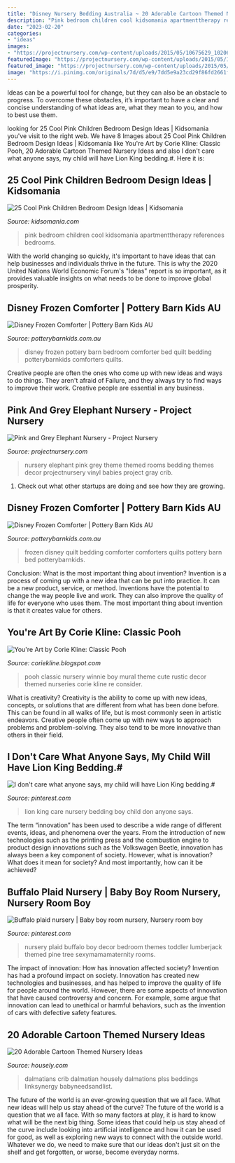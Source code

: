 ```yaml
---
title: "Disney Nursery Bedding Australia ~ 20 Adorable Cartoon Themed Nursery Ideas"
description: "Pink bedroom children cool kidsomania apartmenttherapy references bedrooms"
date: "2023-02-20"
categories:
- "ideas"
images:
- "https://projectnursery.com/wp-content/uploads/2015/05/10675629_10206713717146923_7749357152346230875_n.jpg"
featuredImage: "https://projectnursery.com/wp-content/uploads/2015/05/10675629_10206713717146923_7749357152346230875_n.jpg"
featured_image: "https://projectnursery.com/wp-content/uploads/2015/05/10675629_10206713717146923_7749357152346230875_n.jpg"
image: "https://i.pinimg.com/originals/7d/d5/e9/7dd5e9a23cd29f86fd2661f24fc8792d.jpg"
---
```



Ideas can be a powerful tool for change, but they can also be an obstacle to progress. To overcome these obstacles, it’s important to have a clear and concise understanding of what ideas are, what they mean to you, and how to best use them.

	

		
looking for 25 Cool Pink Children Bedroom Design Ideas | Kidsomania you've visit to the right web. We have 8 Images about 25 Cool Pink Children Bedroom Design Ideas | Kidsomania like You&#039;re Art by Corie Kline: Classic Pooh, 20 Adorable Cartoon Themed Nursery Ideas and also I don&#039;t care what anyone says, my child will have Lion King bedding.#. Here it is:
		
    
## 25 Cool Pink Children Bedroom Design Ideas | Kidsomania

<img loading=lazy src="http://www.kidsomania.com/photos/25-pink-childrens-bedrooms-18.jpg" onerror="this.onerror=null;this.src='https://tse3.mm.bing.net/th?id=OIP.CvVyAT3vpskfTHtY4VFA5gHaE7&amp;pid=15.1';" alt="25 Cool Pink Children Bedroom Design Ideas | Kidsomania">

_Source: kidsomania.com_

>pink bedroom children cool kidsomania apartmenttherapy references bedrooms. 

	

With the world changing so quickly, it's important to have ideas that can help businesses and individuals thrive in the future. This is why the 2020 United Nations World Economic Forum's "Ideas" report is so important, as it provides valuable insights on what needs to be done to improve global prosperity.

    
## Disney Frozen Comforter | Pottery Barn Kids AU

<img loading=lazy src="http://www.potterybarnkids.com.au/core/media/media.nl?id=65701024&amp;c=3572911&amp;h=eacb588c38bcd9e3adb3&amp;resizeid=7&amp;resizeh=1200&amp;resizew=1200" onerror="this.onerror=null;this.src='https://tse1.mm.bing.net/th?id=OIP.hh3Le2LlnYEhSrMyLbzeIwHaGi&amp;pid=15.1';" alt="Disney Frozen Comforter | Pottery Barn Kids AU">

_Source: potterybarnkids.com.au_

>disney frozen pottery barn bedroom comforter bed quilt bedding potterybarnkids comforters quilts. 

	

Creative people are often the ones who come up with new ideas and ways to do things. They aren't afraid of Failure, and they always try to find ways to improve their work. Creative people are essential in any business.

    
## Pink And Grey Elephant Nursery - Project Nursery

<img loading=lazy src="https://projectnursery.com/wp-content/uploads/2015/05/10675629_10206713717146923_7749357152346230875_n.jpg" onerror="this.onerror=null;this.src='https://tse3.mm.bing.net/th?id=OIP.uzuBHyizWGYrZT5YqanloQHaJ4&amp;pid=15.1';" alt="Pink and Grey Elephant Nursery - Project Nursery">

_Source: projectnursery.com_

>nursery elephant pink grey theme themed rooms bedding themes decor projectnursery vinyl babies project gray crib. 

	

1. Check out what other startups are doing and see how they are growing.

    
## Disney Frozen Comforter | Pottery Barn Kids AU

<img loading=lazy src="http://www.potterybarnkids.com.au/core/media/media.nl?id=65702423&amp;c=3572911&amp;h=81e8dfd363a41bd1aaa5&amp;resizeid=7&amp;resizeh=1200&amp;resizew=1200" onerror="this.onerror=null;this.src='https://tse1.mm.bing.net/th?id=OIP.mQqplvHr1ity-MGMaidjnQHaGi&amp;pid=15.1';" alt="Disney Frozen Comforter | Pottery Barn Kids AU">

_Source: potterybarnkids.com.au_

>frozen disney quilt bedding comforter comforters quilts pottery barn bed potterybarnkids. 

	

Conclusion: What is the most important thing about invention?
Invention is a process of coming up with a new idea that can be put into practice. It can be a new product, service, or method. Inventions have the potential to change the way people live and work. They can also improve the quality of life for everyone who uses them. The most important thing about invention is that it creates value for others.

    
## You&#039;re Art By Corie Kline: Classic Pooh

<img loading=lazy src="https://3.bp.blogspot.com/-OvuNGx7p_Bw/Tmi6NtjJ7iI/AAAAAAAAAhg/LQagGrsE4Ss/s1600/IMG_3036.JPG" onerror="this.onerror=null;this.src='https://tse1.mm.bing.net/th?id=OIP.cvGWDkp0s1Vlt22fFov_owHaFj&amp;pid=15.1';" alt="You&#039;re Art by Corie Kline: Classic Pooh">

_Source: coriekline.blogspot.com_

>pooh classic nursery winnie boy mural theme cute rustic decor themed nurseries corie kline re consider. 

	

What is creativity?
Creativity is the ability to come up with new ideas, concepts, or solutions that are different from what has been done before. This can be found in all walks of life, but is most commonly seen in artistic endeavors. Creative people often come up with new ways to approach problems and problem-solving. They also tend to be more innovative than others in their field.

    
## I Don&#039;t Care What Anyone Says, My Child Will Have Lion King Bedding.#

<img loading=lazy src="https://i.pinimg.com/originals/7d/d5/e9/7dd5e9a23cd29f86fd2661f24fc8792d.jpg" onerror="this.onerror=null;this.src='https://tse3.mm.bing.net/th?id=OIP.yWWUyljccao19-axxycG5QHaJ4&amp;pid=15.1';" alt="I don&#039;t care what anyone says, my child will have Lion King bedding.#">

_Source: pinterest.com_

>lion king care nursery bedding boy child don anyone says. 

	

The term “innovation” has been used to describe a wide range of different events, ideas, and phenomena over the years. From the introduction of new technologies such as the printing press and the combustion engine to product design innovations such as the Volkswagen Beetle, innovation has always been a key component of society. However, what is innovation? What does it mean for society? And most importantly, how can it be achieved?

    
## Buffalo Plaid Nursery | Baby Boy Room Nursery, Nursery Room Boy

<img loading=lazy src="https://i.pinimg.com/originals/fe/34/14/fe341424f55b2592c006c7f10329a08e.jpg" onerror="this.onerror=null;this.src='https://tse1.mm.bing.net/th?id=OIP.S1ocjBBAU84uGieJr3oDGwHaJ4&amp;pid=15.1';" alt="Buffalo plaid nursery | Baby boy room nursery, Nursery room boy">

_Source: pinterest.com_

>nursery plaid buffalo boy decor bedroom themes toddler lumberjack themed pine tree sexymamamaternity rooms. 

	

The impact of innovation: How has innovation affected society?
Invention has had a profound impact on society. Innovation has created new technologies and businesses, and has helped to improve the quality of life for people around the world. However, there are some aspects of innovation that have caused controversy and concern. For example, some argue that innovation can lead to unethical or harmful behaviors, such as the invention of cars with defective safety features.

    
## 20 Adorable Cartoon Themed Nursery Ideas

<img loading=lazy src="https://a5j0u479x2t4e35gducjhz15-wpengine.netdna-ssl.com/wp-content/uploads/2016/12/Animal-Baby-Crib-Bedding-Sets-for-Boys-750x750.jpg" onerror="this.onerror=null;this.src='https://tse4.mm.bing.net/th?id=OIP.Y-1m8PJFHDK0_ZfPGzi-oQHaHa&amp;pid=15.1';" alt="20 Adorable Cartoon Themed Nursery Ideas">

_Source: housely.com_

>dalmatians crib dalmatian housely dalmations plss beddings linksynergy babyneedsandlist. 

	

The future of the world is an ever-growing question that we all face. What new ideas will help us stay ahead of the curve?
The future of the world is a question that we all face. With so many factors at play, it is hard to know what will be the next big thing. Some ideas that could help us stay ahead of the curve include looking into artificial intelligence and how it can be used for good, as well as exploring new ways to connect with the outside world. Whatever we do, we need to make sure that our ideas don't just sit on the shelf and get forgotten, or worse, become everyday norms.

